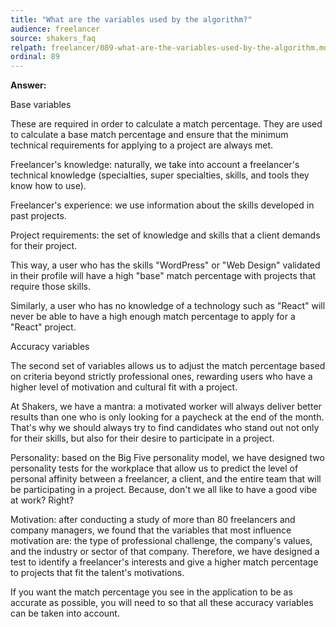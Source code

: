 ```yaml
---
title: "What are the variables used by the algorithm?"
audience: freelancer
source: shakers_faq
relpath: freelancer/089-what-are-the-variables-used-by-the-algorithm.md
ordinal: 89
---
```


**Answer:**

Base variables

These are required in order to calculate a match percentage. They are used to calculate a base match percentage and ensure that the minimum technical requirements for applying to a project are always met.

Freelancer's knowledge: naturally, we take into account a freelancer's technical knowledge (specialties, super specialties, skills, and tools they know how to use).

Freelancer's experience: we use information about the skills developed in past projects. 

Project requirements: the set of knowledge and skills that a client demands for their project.

This way, a user who has the skills "WordPress" or "Web Design" validated in their profile will have a high "base" match percentage with projects that require those skills. 

Similarly, a user who has no knowledge of a technology such as "React" will never be able to have a high enough match percentage to apply for a "React" project.

Accuracy variables

The second set of variables allows us to adjust the match percentage based on criteria beyond strictly professional ones, rewarding users who have a higher level of motivation and cultural fit with a project.

At Shakers, we have a mantra: a motivated worker will always deliver better results than one who is only looking for a paycheck at the end of the month. That's why we should always try to find candidates who stand out not only for their skills, but also for their desire to participate in a project.

Personality: based on the Big Five personality model, we have designed two personality tests for the workplace that allow us to predict the level of personal affinity between a freelancer, a client, and the entire team that will be participating in a project. Because, don't we all like to have a good vibe at work? Right?

Motivation: after conducting a study of more than 80 freelancers and company managers, we found that the variables that most influence motivation are: the type of professional challenge, the company's values, and the industry or sector of that company. Therefore, we have designed a test to identify a freelancer's interests and give a higher match percentage to projects that fit the talent's motivations.

If you want the match percentage you see in the application to be as accurate as possible, you will need to  so that all these accuracy variables can be taken into account.
